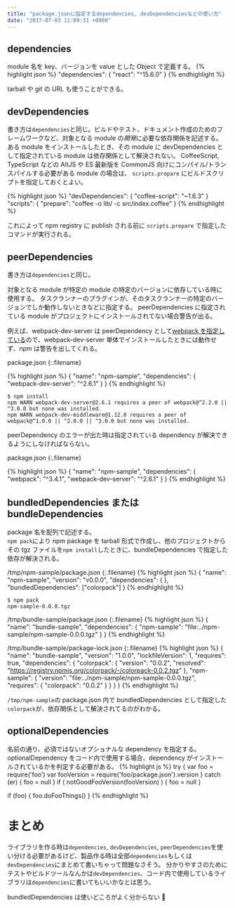 ```yaml
---
title: "package.jsonに指定するdependencies, devDependenciesなどの使い方"
date: "2017-07-03 11:09:31 +0900"
---
```


## dependencies

module 名を key、バージョンを value とした Object で定義する。
{% highlight json %}
"dependencies": {
"react": "^15.6.0"
}
{% endhighlight %}

tarball や git の URL も使うことができる。

## devDependencies

書き方は`dependencies`と同じ。ビルドやテスト、ドキュメント作成のためのフレームワークなど、対象となる module の*開発*に必要な依存関係を記述する。
ある module をインストールしたとき、その module に devDependencies として指定されている module は依存関係として解決されない。
CoffeeScript, TypeScript などの AltJS や ES 最新版を CommonJS 向けにコンパイル/トランスパイルする必要がある module の場合は、 `scripts.prepare` にビルドスクリプトを指定しておくとよい。

{% highlight json %}
"devDependencies": {
"coffee-script": "~1.6.3"
}
"scripts": {
"prepare": "coffee -o lib/ -c src/index.coffee"
}
{% endhighlight %}

これによって npm registry に publish される前に `scripts.prepare` で指定したコマンドが実行される。

## peerDependencies

書き方は`dependencies`と同じ。

対象となる module が特定の module の特定のバージョンに依存している時に使用する。
タスクランナーのプラグインが、そのタスクランナーの特定のバージョンでしか動作しないときなどに指定する。
peerDependencies に指定されている module がプロジェクトにインストールされてない場合警告が出る。

例えば、webpack-dev-server は peerDependency として[webpack を指定している](https://github.com/webpack/webpack-dev-server/blob/master/package.json#L7)ので、webpack-dev-server 単体でインストールしたときには動作せず、npm は警告を出してくれる。

package.json
{:.filename}

{% highlight json %}
{
"name": "npm-sample",
"dependencies": {
"webpack-dev-server": "^2.6.1"
}
}
{% endhighlight %}

```
$ npm install
npm WARN webpack-dev-server@2.6.1 requires a peer of webpack@^2.2.0 || ^3.0.0 but none was installed.
npm WARN webpack-dev-middleware@1.12.0 requires a peer of webpack@^1.0.0 || ^2.0.0 || ^3.0.0 but none was installed.
```

peerDependency のエラーが出た時は指定されている dependency が解決できるようにしなければならない。

package.json
{:.filename}

{% highlight json %}
{
"name": "npm-sample",
"dependencies": {
"webpack": "^3.4.1",
"webpack-dev-server": "^2.6.1"
}
}
{% endhighlight %}

## bundledDependencies または bundleDependencies

package 名を配列で記述する。  
`npm pack`により npm package を tarball 形式で作成し、他のプロジェクトからその tgz ファイルを`npm install`したときに、bundleDependencies で指定した依存が解決される。

/tmp/npm-sample/package.json
{:.filename}
{% highlight json %}
{
"name": "npm-sample",
"version": "v0.0.0",
"dependencies": {
},
"bundledDependencies": ["colorpack"]
}
{% endhighlight %}

```
$ npm pack
npm-sample-0.0.0.tgz
```

/tmp/bundle-sample/package.json
{:.filename}
{% highlight json %}
{
"name": "bundle-sample",
"dependencies": {
"npm-sample": "file:../npm-sample/npm-sample-0.0.0.tgz"
}
}
{% endhighlight %}

/tmp/bundle-sample/package-lock.json
{:.filename}
{% highlight json %}
{
"name": "bundle-sample",
"version": "1.0.0",
"lockfileVersion": 1,
"requires": true,
"dependencies": {
"colorpack": {
"version": "0.0.2",
"resolved": "https://registry.npmjs.org/colorpack/-/colorpack-0.0.2.tgz"
},
"npm-sample": {
"version": "file:../npm-sample/npm-sample-0.0.0.tgz",
"requires": {
"colorpack": "0.0.2"
}
}
}
}
{% endhighlight %}

`/tmp/npm-sample`の package.json 内で bundledDependencies として指定した`colorpack`が、依存関係として解決されてるのがわかる。

## optionalDependencies

名前の通り、必須ではないオプショナルな dependency を指定する。optionalDependency をコード内で使用する場合、dependency がインストールされているかを判定する必要がある。
{% highlight js %}
try {
var foo = require('foo')
var fooVersion = require('foo/package.json').version
} catch (er) {
foo = null
}
if ( notGoodFooVersion(fooVersion) ) {
foo = null
}

if (foo) {
foo.doFooThings()
}
{% endhighlight %}

# まとめ

ライブラリを作る時は`dependencies`, `devDependencies`, `peerDependencies`を使い分ける必要があるけど、製品作る時は全部`dependencies`もしくは`devDependencies`にまとめて書いちゃって問題なさそう。
分かりやすさのためにテストやビルドツールなんかは`devDependencies`、コード内で使用しているライブラリは`dependencies`に書いてもいいかなとは思う。

bundledDependencies は使いどころがよく分からない 🤔
